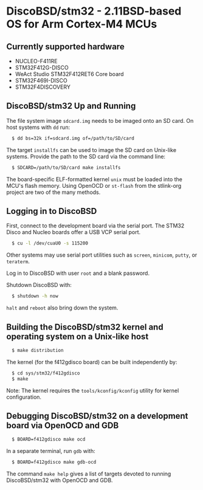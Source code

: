 # DiscoBSD/stm32 - 2.11BSD-based OS for Arm Cortex-M4 MCUs


## Currently supported hardware

 * NUCLEO-F411RE
 * STM32F412G-DISCO
 * WeAct Studio STM32F412RET6 Core board
 * STM32F469I-DISCO
 * STM32F4DISCOVERY


## DiscoBSD/stm32 Up and Running

The file system image `sdcard.img` needs to be imaged onto an SD card.
On host systems with `dd` run:
  ```sh
    $ dd bs=32k if=sdcard.img of=/path/to/SD/card
  ```

The target `installfs` can be used to image the SD card on Unix-like systems.
Provide the path to the SD card via the command line:
  ```sh
    $ SDCARD=/path/to/SD/card make installfs
  ```

The board-specific ELF-formatted kernel `unix` must be loaded into the MCU's flash memory.
Using OpenOCD or `st-flash` from the stlink-org project are two of the many methods.


## Logging in to DiscoBSD

First, connect to the development board via the serial port.
The STM32 Disco and Nucleo boards offer a USB VCP serial port.
  ```sh
    $ cu -l /dev/cuaU0 -s 115200
  ```
Other systems may use serial port utilities such as `screen`, `minicom`, `putty`, or `teraterm`.

Log in to DiscoBSD with user `root` and a blank password.

Shutdown DiscoBSD with:
  ```sh
    $ shutdown -h now
  ```
`halt` and `reboot` also bring down the system.


## Building the DiscoBSD/stm32 kernel and operating system on a Unix-like host
  ```sh
    $ make distribution
  ```

The kernel (for the f412gdisco board) can be built independently by:
  ```sh
    $ cd sys/stm32/f412gdisco
    $ make
  ```
Note: The kernel requires the `tools/kconfig/kconfig` utility for kernel configuration.


## Debugging DiscoBSD/stm32 on a development board via OpenOCD and GDB
  ```sh
    $ BOARD=f412gdisco make ocd
  ```

In a separate terminal, run `gdb` with:
  ```sh
    $ BOARD=f412gdisco make gdb-ocd
  ```

The command `make help` gives a list of targets devoted to running DiscoBSD/stm32 with OpenOCD and GDB.
